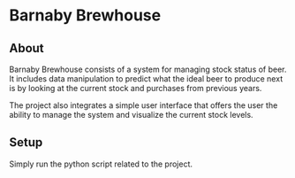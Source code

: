 # Barnaby Brewhouse

## About

Barnaby Brewhouse consists of a system for managing stock status of beer. It includes data manipulation to predict what the ideal beer to
produce next is by looking at the current stock and purchases from previous years.

The project also integrates a simple user interface that offers the user the ability to manage the system and visualize the current stock levels.

## Setup

Simply run the python script related to the project.
